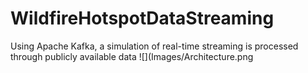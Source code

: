 # WildfireHotspotDataStreaming
Using Apache Kafka, a simulation of real-time streaming is processed through publicly available data
![](Images/Architecture.png

